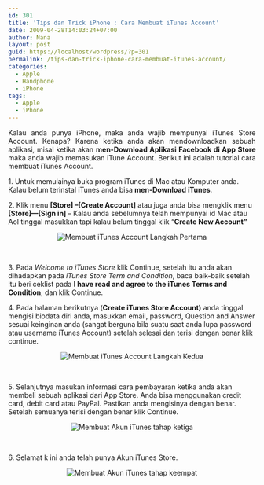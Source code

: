 ```yaml
---
id: 301
title: 'Tips dan Trick iPhone : Cara Membuat iTunes Account'
date: 2009-04-28T14:03:24+07:00
author: Nana
layout: post
guid: https://localhost/wordpress/?p=301
permalink: /tips-dan-trick-iphone-cara-membuat-itunes-account/
categories:
  - Apple
  - Handphone
  - iPhone
tags:
  - Apple
  - iPhone
---
```

<div>
  <p style="text-align: justify;">
    Kalau anda punya iPhone, maka anda wajib mempunyai iTunes Store Account. Kenapa? Karena ketika anda akan mendownloadkan sebuah aplikasi, misal ketika akan <strong>men-Download Aplikasi Facebook di App Store</strong> maka anda wajib memasukan iTune Account. Berikut ini adalah tutorial cara membuat iTunes Account.
  </p>
  
  <p>
    1. Untuk memulainya buka program iTunes di Mac atau Komputer anda. Kalau belum terinstal iTunes anda bisa <strong>men-Download iTunes</strong>.
  </p>
  
  <p>
    2. Klik menu <strong>[Store] –[Create Account]</strong> atau juga anda bisa mengklik menu <strong>[Store]—[Sign in] </strong>&#8211; Kalau anda sebelumnya telah mempunyai id Mac atau Aol tinggal masukkan tapi kalau belum tinggal klik “<strong>Create New Account” </strong>
  </p>
  
  <div style="text-align: center">
    <img src="images/stories/2009/pics/create_itunes_00.jpg" border="0" alt="Membuat iTunes Account Langkah Pertama" title="Membuat iTunes Account Langkah Pertama" />
  </div>
  
  <p>
     
  </p>
  
  <p>
    3. Pada <em>Welcome to iTunes Store</em> klik Continue, setelah itu anda akan dihadapkan pada <em>iTunes Store Term and Condition</em>, baca baik-baik setelah itu beri ceklist pada <strong>I have read and agree to the iTunes Terms and Condition</strong>, dan klik Continue.
  </p>
  
  <p>
    4. Pada halaman berikutnya (<strong>Create iTunes Store Account)</strong> anda tinggal mengisi biodata diri anda, masukkan email, password, Question and Answer sesuai keinginan anda (sangat berguna bila suatu saat anda lupa password atau username iTunes Account) setelah selesai dan terisi dengan benar klik continue.
  </p>
  
  <div style="text-align: center">
    <img src="images/stories/2009/pics/create_itunes_01.jpg" border="0" alt="Membuat iTunes Account Langkah Kedua" title="Membuat iTunes Account Langkah Kedua" />
  </div>
  
  <p>
     
  </p>
  
  <p>
    5. Selanjutnya masukan informasi cara pembayaran ketika anda akan membeli sebuah aplikasi dari App Store. Anda bisa menggunakan credit card, debit card atau PayPal. Pastikan anda mengisinya dengan benar. Setelah semuanya terisi dengan benar klik Continue.
  </p>
  
  <div style="text-align: center">
    <img src="images/stories/2009/pics/create_itunes_02.jpg" border="0" alt="Membuat Akun iTunes tahap ketiga" title="Membuat Akun iTunes tahap ketiga" />
  </div>
  
  <p>
     
  </p>
  
  <p>
    6. Selamat k ini anda telah punya Akun iTunes Store.
  </p>
  
  <div style="text-align: center">
    <img src="images/stories/2009/pics/create_itunes_03.jpg" border="0" alt="Membuat Akun iTunes tahap keempat" title="Membuat Akun iTunes tahap keempat" />
  </div>
  
  <p>
     
  </p></p>
</div>
